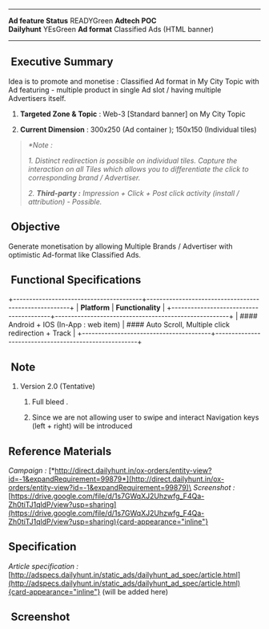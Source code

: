   ----------------------- ------------------------------
  **Ad feature Status**   READYGreen
  **Adtech POC**          
  **Dailyhunt**           YEsGreen
  **Ad format**           Classified Ads (HTML banner)
  ----------------------- ------------------------------

##  Executive Summary

Idea is to promote and monetise : Classified Ad format in My City Topic
with Ad featuring - multiple product in single Ad slot / having multiple
Advertisers itself.

1.  **Targeted Zone & Topic** : Web-3 \[Standard banner\] on My City
    Topic

2.  **Current Dimension** : 300x250 (Ad container ); 150x150 (Individual
    tiles)

> *\*Note :*
>
> *1. Distinct redirection is possible on individual tiles. Capture the
> interaction on all Tiles which allows you to differentiate the click
> to corresponding brand / Advertiser.*
>
> *2. **Third-party :** Impression + Click + Post click activity
> (install / attribution) - Possible.*

##  Objective

Generate monetisation by allowing Multiple Brands / Advertiser with
optimistic Ad-format like Classified Ads.

##  Functional Specifications

+----------------------------------------+------------------------------------------------------+
| **Platform**                           | **Functionality**                                    |
+----------------------------------------+------------------------------------------------------+
| #### Android + IOS (In-App : web item) | #### Auto Scroll, Multiple click redirection + Track |
+----------------------------------------+------------------------------------------------------+

##  Note

1.  Version 2.0 (Tentative)

    1.  Full bleed .

    2.  Since we are not allowing user to swipe and interact Navigation
        keys (left + right) will be introduced

## Reference Materials

*Campaign :*
[*http://direct.dailyhunt.in/ox-orders/entity-view?id=-1&expandRequirement=99879*](http://direct.dailyhunt.in/ox-orders/entity-view?id=-1&expandRequirement=99879)\
*Screenshot :*
[https://drive.google.com/file/d/1s7GWqXJ2Uhzwfg_F4Qa-Zh0tiTJ1qldP/view?usp=sharing](https://drive.google.com/file/d/1s7GWqXJ2Uhzwfg_F4Qa-Zh0tiTJ1qldP/view?usp=sharing){card-appearance="inline"}

## Specification

*Article specification :*
[http://adspecs.dailyhunt.in/static_ads/dailyhunt_ad_spec/article.html](http://adspecs.dailyhunt.in/static_ads/dailyhunt_ad_spec/article.html){card-appearance="inline"}
(will be added here)

##  Screenshot
